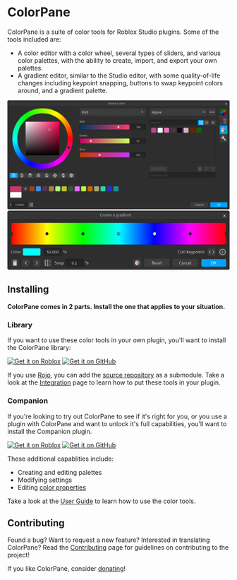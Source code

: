 # ColorPane

ColorPane is a suite of color tools for Roblox Studio plugins. Some of the tools included are:

- A color editor with a color wheel, several types of sliders, and various color palettes, with the ability to create, import, and export your own palettes.
- A gradient editor, similar to the Studio editor, with some quality-of-life changes including keypoint snapping, buttons to swap keypoint colors around, and a gradient palette.

<picture>
  <source media="(prefers-color-scheme: dark)" src="docs/images/color-editor-dark.png">
  <source media="(prefers-color-scheme: light)" src="docs/images/color-editor-light.png">
  <img alt="Color editor" src="docs/images/color-editor-dark.png">
</picture>

<picture>
  <source media="(prefers-color-scheme: dark)" src="docs/images/gradient-editor-dark.png">
  <source media="(prefers-color-scheme: light)" src="docs/images/gradient-editor-light.png">
  <img alt="Gradient editor" src="docs/images/gradient-editor-dark.png">
</picture>

## Installing

**ColorPane comes in 2 parts. Install the one that applies to your situation.**

### Library

If you want to use these color tools in your own plugin, you'll want to install the ColorPane library:

[![Get it on Roblox](https://gist.githubusercontent.com/cxmeel/0dbc95191f239b631c3874f4ccf114e2/raw/roblox_dev.svg)](https://create.roblox.com/store/asset/17844182825) [![Get it on GitHub](https://gist.githubusercontent.com/cxmeel/0dbc95191f239b631c3874f4ccf114e2/raw/github.svg)](https://github.com/Blupo/ColorPane/releases/latest)

If you use [Rojo](https://rojo.space), you can add the [source repository](https://github.com/Blupo/ColorPane) as a submodule. Take a look at the [Integration](https://blupo.github.io/ColorPane/developer-guide/integration) page to learn how to put these tools in your plugin.

### Companion

If you're looking to try out ColorPane to see if it's right for you, or you use a plugin with ColorPane and want to unlock it's full capabilities, you'll want to install the Companion plugin.

[![Get it on Roblox](https://gist.githubusercontent.com/cxmeel/0dbc95191f239b631c3874f4ccf114e2/raw/roblox_dev.svg)](https://create.roblox.com/store/asset/6474565567) [![Get it on GitHub](https://gist.githubusercontent.com/cxmeel/0dbc95191f239b631c3874f4ccf114e2/raw/github.svg)](https://github.com/Blupo/ColorPane/releases/latest)

These additional capablities include:

* Creating and editing palettes
* Modifying settings
* Editing [color properties](https://blupo.github.io/ColorPane/user-guide/color-properties)

Take a look at the [User Guide](https://blupo.github.io/ColorPane/user-guide/color-editor) to learn how to use the color tools.

## Contributing

Found a bug? Want to request a new feature? Interested in translating ColorPane? Read the [Contributing](https://blupo.github.io/ColorPane/contributing) page for guidelines on contributing to the project!

If you like ColorPane, consider [donating](https://ko-fi.com/blupo)!
